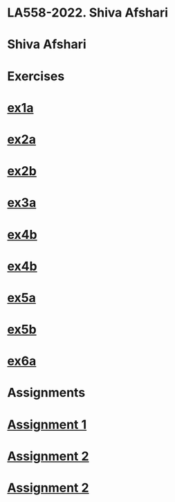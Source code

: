 # LA558-2022. Shiva Afshari
# Shiva Afshari
# Exercises
# [ex1a](https://shivaafshari.github.io/LA558-2022/Web/Cultural%20Locations.Geojson)
# [ex2a](https://shivaafshari.github.io/LA558-2022/Web/ex2a.html)
# [ex2b](https://shivaafshari.github.io/LA558-2022/Web/ex2B.html)
# [ex3a](https://shivaafshari.github.io/LA558-2022/Web/ex3a.html)
# [ex4b](https://shivaafshari.github.io/LA558-2022/Web/ex4b_leaflet.html)
# [ex4b](https://shivaafshari.github.io/LA558-2022/Web/ex4b_line.html)
# [ex5a](https://shivaafshari.github.io/LA558-2022/Web/MyDemoGeojson.geojson)
# [ex5b](https://shivaafshari.github.io/LA558-2022/Web/ex5b.html)
# [ex6a](https://shivaafshari.github.io/LA558-2022/Web/leafletmapExample-6a.html)
# Assignments
# [Assignment 1](https://shivaafshari.github.io/LA558-2022/Web/assignment_Shiva.html)
# [Assignment 2](https://shivaafshari.github.io/LA558-2022/Web/assignment2map1.html)
# [Assignment 2](https://shivaafshari.github.io/LA558-2022/Web/assignment2map2.html)
